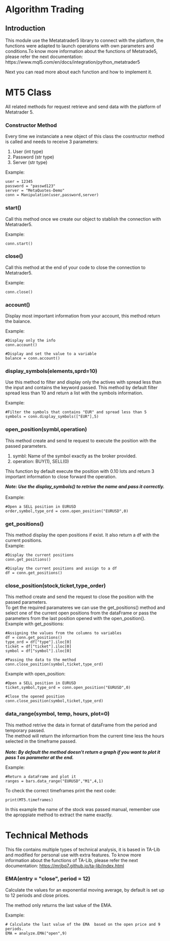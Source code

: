 # Algorithm Trading

<h2>Introduction</h2>
<p>This module use the Metatatrader5 library to connect with the platform, the functions were adapted to launch operations with own parameters and conditions.To know more information about the functions of Metatrade5, please refer the next documentation:<br> 
https://www.mql5.com/en/docs/integration/python_metatrader5 </p>

<p>Next you can read more about each function and how to implement it.</p>



# MT5 Class

All related methods for request retrieve and send data with the platform of Metatrader 5.

<h3><b> Constructor Method</b></h3>
<p>Every time we instanciate a new object of this class the cosntructor method is called and needs to receive 3 parameters:
<ol>
<li>User (int type)</li>
<li>Password (str type)</li>
<li>Server (str type)</li>
</ol>

Example: <br>
    
    user = 12345
    password = "passwd123"
    server = "MetaQuotes-Demo"
    conn = Manipulation(user,password,server)

</p>



<h3><b> start()</b></h3>
<p>Call this method once we create our object to stablish the connection with Metatrader5.<br>

Example: <br>
    
    conn.start()
</p>


<h3><b> close()</b></h3>
<p>Call this method at the end of your code to close the connection to Metatrader5.<br>

Example: <br>
        
    conn.close()
</p>



<h3><b> account()</b></h3>
<p>Display most important information from your account, this method return the balance.<br>

Example: <br>
    
    #Display only the info
    conn.account()
    
    #Display and set the value to a variable
    balance = conn.account()

</p>



<h3><b> display_symbols(elements,sprd=10)</b></h3>
<p>Use this method to filter and display only the actives with spread less than the input and contains the keyword passed. 
This method by default filter spread less than 10 and return a list with the symbols information.<br>

Example: <br>
    
    #Filter the symbols that contains "EUR" and spread less than 5 
    symbols = conn.display_symbols(["EUR"],5)    
</p>


<h3><b> open_position(symbl,operation) </b></h3>
<p>This method create and send te request to execute the position with the passed parameters.<br>
<ol>
<li>symbl: Name of the symbol exactly as the broker provided.</li>
<li>operation: BUY(1), SELL(0)</li>
</ol>
This function by default execute the position with 0.10 lots and return 3 important information to close forward the operation.
<br>

<i><b>Note: Use the display_symbols() to retrive the name and pass it correctly.</b></i>
<br>
<br>
Example: 

    #Open a SELL position in EURUSD
    order,symbol,type_ord = conn.open_position("EURUSD",0)    
</p>

<h3><b> get_positions() </b></h3>
<p>This method display the open positions if exist. It also return a df with the current positions.
<br>
Example: 

    #Display the current positions
    conn.get_positions()   
    
    #Display the current positions and assign to a df
    df = conn.get_positions()   
</p>

<h3><b> close_position(stock,ticket,type_order) </b></h3>
<p>This method create and send the request to close the position with the passed parameters.<br>
To get the required paramateres we can use the get_positions() method and select one of the current open positions from the dataFrame or pass the parameters from the last position opened with the open_position().

<br>
Example with get_positions: 

    #Assigning the values from the columns to variables
    df = conn.get_positions()
    type_ord = df["type"].iloc[0]
    ticket = df["ticket"].iloc[0]
    symbol = df["symbol"].iloc[0]
    
    #Passing the data to the method
    conn.close_position(symbol,ticket,type_ord)  

Example with open_position:

    #Open a SELL position in EURUSD
    ticket,symbol,type_ord = conn.open_position("EURUSD",0)    

    #Close the opened position
    conn.close_position(symbol,ticket,type_ord) 
</p>

<h3><b> data_range(symbol, temp, hours, plot=0)</b></h3>

<p>This method retrive the data in format of dataFrame from the period and temporary passed.<br>
The method will return the informartion from the current time less the hours selected in the timeframe passed.<br>
<br>
<i><b>Note: By default the method doesn't return a graph if you want to plot it pass 1 as parameter at the end.</b></i>

Example: <br>
    
    #Return a dataFrame and plot it
    ranges = bars.data_range("EURUSD","M1",4,1)      

To check the correct timeframes print the next code:

    print(MT5.timeframes)

In this example the name of the stock was passed manual, remember use the aproppiate method to extract the name exactly.
</p>


# Technical Methods
This file contains multiple types of technical analysis, it is based in TA-Lib and modified for personal use with extra features.
To know more information about the functions of TA-Lib, please refer the next documentation:
https://mrjbq7.github.io/ta-lib/index.html

<h3><b>EMA(entry = "close", period = 12)</b></h3>
<p>Calculate the values for an exponential moving average, by default is set up to 12 periods and close prices.

The method only returns the last value of the EMA.

Example: <br>
        
    # Calculate the last value of the EMA  based on the open price and 9 periods.    
    EMA = analyze.EMA("open",9)
</p>




